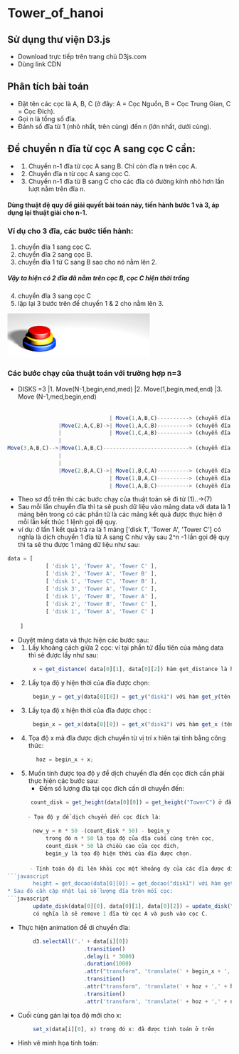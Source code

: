 # Tower_of_hanoi
## Sử dụng thư viện D3.js
* Download trực tiếp trên trang chủ D3js.com
* Dùng link CDN
## Phân tích bài toán
* Đặt tên các cọc là A, B, C (ở đây: A = Cọc Nguồn, B = Cọc Trung Gian, C = Cọc Đích).
* Gọi n là tổng số đĩa.
* Đánh số đĩa từ 1 (nhỏ nhất, trên cùng) đến n (lớn nhất, dưới cùng).
## Để chuyển n đĩa từ cọc A sang cọc C cần:
* 1. Chuyển n-1 đĩa từ cọc A sang B. Chỉ còn đĩa n trên cọc A.
* 2. Chuyển đĩa n từ cọc A sang cọc C.
* 3. Chuyển n-1 đĩa từ B sang C cho các đĩa có đường kính nhỏ hơn lần lượt nằm trên đĩa n.
#### Dùng thuật đệ quy để giải quyết bài toán này, tiến hành bước 1 và 3, áp dụng lại thuật giải cho n-1.
### Ví dụ cho 3 đĩa, các bước tiến hành:
1. chuyển đĩa 1 sang cọc C.
2. chuyển đĩa 2 sang cọc B.
3. chuyển đĩa 1 từ C sang B sao cho nó nằm lên 2.
##### Vậy ta hiện có 2 đĩa đã nằm trên cọc B, cọc C hiện thời trống
4. chuyển đĩa 3 sang cọc C
5. lặp lại 3 bước trên để chuyển 1 & 2 cho nằm lên 3.

![Image of Ha Noi Tower](Tower_of_Hanoi.gif)

### Các bước chạy của thuật toán với trường hợp n=3
* DISKS =3          |1. Move(N-1,begin,end,med)
                    |2. Move(1,begin,med,end)
                    |3. Move (N-1,med,begin,end)
```javascript
                    
                                | Move(1,A,B,C)----------> (chuyển đĩa từ A -> C)(1)
                |Move(2,A,C,B)->| Move(1,A,C,B)----------> (chuyển đĩa từ A -> B)(2)
                |               | Move(1,C,A,B)----------> (chuyển đĩa từ C -> B)(3)
                |
Move(3,A,B,C)-->|Move(1,A,B,C)---------------------------> (chuyển đĩa từ A -> C)(4)
                | 
                |               
                |Move(2,B,A,C)->| Move(1,B,C,A)----------> (chuyển đĩa từ B -> A)(5)
                                | Move(1,B,A,C)----------> (chuyển đĩa từ B -> C)(6)
                                | Move(1,A,B,C)----------> (chuyển đĩa từ A -> C)(7)
```


* Theo sơ đồ trên thì các bước chạy của thuật toán sẽ đi từ (1)..->(7)
* Sau mỗi lần chuyển đĩa thì ta sẽ push dữ liệu vào mảng data với data là 1 mảng bên trong có các phần tử là các mảng kết quả được thực hiện ở mỗi lần kết thúc 1 lệnh gọi đệ quy.
* ví dụ: ở lần 1 kết quả trả ra là 1 mảng ['disk 1', 'Tower A', 'Tower C'] có nghĩa là dịch chuyển 1 đĩa từ A sang C như vậy sau 2^n -1 lần gọi đệ quy thì ta sẽ thu được 1 mảng dữ liệu như sau:
```javascript
data = [
            [ 'disk 1', 'Tower A', 'Tower C' ],
            [ 'disk 2', 'Tower A', 'Tower B' ],
            [ 'disk 1', 'Tower C', 'Tower B' ],
            [ 'disk 3', 'Tower A', 'Tower C' ],
            [ 'disk 1', 'Tower B', 'Tower A' ],
            [ 'disk 2', 'Tower B', 'Tower C' ],
            [ 'disk 1', 'Tower A', 'Tower C' ]

    ]
```
* Duyệt mảng data và thực hiện các bước sau:
* 1. Lấy khoảng cách giữa 2 cọc: ví tại phần tử đầu tiên của mảng data thì sẽ được lấy như sau:
```javascript
        x = get_distance( data[0][1], data[0][2]) hàm get_distance là hàm lấy khoảng cách đã được định nghĩa.
```
* 2. Lấy tọa độ y hiện thời của đĩa được chọn:  
```javascript
        begin_y = get_y(data[0][0]) = get_y("disk1") với hàm get_y(tên disk) là hàm đã được nghĩa
```
* 3. Lấy tọa độ x hiện thời của đĩa được chọc : 
```javascript
        begin_x = get_x(data[0][0]) = get_x("disk1") với hàm get_x (tên disk) là hàm đã được định nghĩa
```
* 4. Tọa độ x mà đĩa được dịch chuyển từ vị trí x hiên tại tính bằng công thức: 
```javascript
         hoz = begin_x + x;
```
* 5. Muốn tính được tọa độ y để dịch chuyển đĩa đến cọc đích cần phải thực hiện các bước sau:
       - Đếm số lượng đĩa tại cọc đích cần di chuyển đến: 
    ```javascript
        count_disk = get_height(data[0][0]) = get_height("TowerC") ở đây get_height là hàm lấy số lượng đĩa trong cọc đích đã được định nghĩa.
    
       - Tọa độ y để dịch chuyển đến cọc đích là: 
```javascript
        new_y = n * 50 -(count_disk * 50) - begin_y  
            trong đó n * 50 là tọa độ của đĩa cuối cùng trên cọc, 
            count_disk * 50 là chiều cao của cọc đích, 
            begin_y là tọa độ hiện thời của đĩa được chọn.

       - Tính toán độ đi lên khỏi cọc một khoảng dy của các đĩa được dịch chuyển:  
```javascript
        height = get_docao(data[0][0]) = get_docao("disk1") với hàm get độ cao đã được định nghĩa.
* Sau đó cần cập nhật lại số lượng đĩa trên mỗi cọc: 
```javascript
        update_disk(data[0][0], data[0][1], data[0][2]) = update_disk("disk1","TowerA","TowerC") 
        có nghĩa là sẽ remove 1 đĩa từ cọc A và push vào cọc C.
```
* Thực hiện animation để di chuyển đĩa:
```javascript
        d3.selectAll('.' + data[i][0])
                        .transition()
                        .delay(i * 3000)
                        .duration(1000)
                        .attr("transform", 'translate(' + begin_x + ',' + height + ')')
                        .transition()
                        .attr("transform", 'translate(' + hoz + ',' + height + ')')
                        .transition()
                        .attr('transform', 'translate(' + hoz + ',' + new_y + ')')
```
* Cuối cùng gán lại tọa độ mới cho x: 
```javascript
        set_x(data[i][0], x) trong đó x: đã được tính toán ở trên 
```
* Hình vẽ minh họa tính toán:










